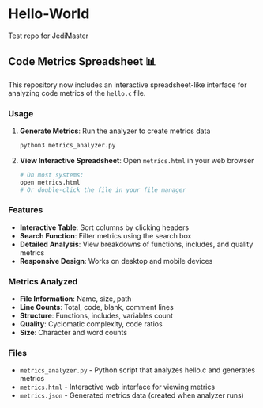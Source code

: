 # Hello-World
Test repo for JediMaster

## Code Metrics Spreadsheet 📊

This repository now includes an interactive spreadsheet-like interface for analyzing code metrics of the `hello.c` file.

### Usage

1. **Generate Metrics**: Run the analyzer to create metrics data
   ```bash
   python3 metrics_analyzer.py
   ```

2. **View Interactive Spreadsheet**: Open `metrics.html` in your web browser
   ```bash
   # On most systems:
   open metrics.html
   # Or double-click the file in your file manager
   ```

### Features

- **Interactive Table**: Sort columns by clicking headers
- **Search Function**: Filter metrics using the search box
- **Detailed Analysis**: View breakdowns of functions, includes, and quality metrics
- **Responsive Design**: Works on desktop and mobile devices

### Metrics Analyzed

- **File Information**: Name, size, path
- **Line Counts**: Total, code, blank, comment lines
- **Structure**: Functions, includes, variables count
- **Quality**: Cyclomatic complexity, code ratios
- **Size**: Character and word counts

### Files

- `metrics_analyzer.py` - Python script that analyzes hello.c and generates metrics
- `metrics.html` - Interactive web interface for viewing metrics
- `metrics.json` - Generated metrics data (created when analyzer runs)
